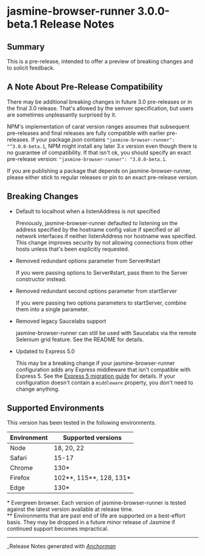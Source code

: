 # jasmine-browser-runner 3.0.0-beta.1 Release Notes

## Summary

This is a pre-release, intended to offer a preview of breaking changes and to
solicit feedback.

## A Note About Pre-Release Compatibility

There may be additional breaking changes in future 3.0 pre-releases or in the
final 3.0 release. That's allowed by the semver specification, but users are
sometimes unpleasantly surprised by it.

NPM's implementation of carat version ranges assumes that subsequent
pre-releases and final releases are fully compatible with earlier pre-releases.
If your package.json contains `"jasmine-browser-runner": "^3.0.0-beta.1`, 
NPM might install any later 3.x version even though there is no guarantee of
compatibility. If that isn't ok, you should specify an exact pre-release version:
`"jasmine-browser-runner": "3.0.0-beta.1`.

If you are publishing a package that depends on jasmine-browser-runner, please
either stick to regular releases or pin to an exact pre-release version.

## Breaking Changes

* Default to localhost when a listenAddress is not specified

  Previously, jasmine-browser-runner defaulted to listening on the address
  specified by the hostname config value if specified or all network
  interfaces if neither  listenAddress nor hostname was specified. This
  change improves security by not allowing connections from other hosts unless
  that's been explicitly requested.

* Removed redundant options parameter from Server#start

  If you were passing options to Server#start, pass them to the Server
  constructor instead.

* Removed redundant second options parameter from startServer

  If you were passing two options parameters to startServer, combine them into
  a single parameter.

* Removed legacy Saucelabs support

  jasmine-browser-runner can still be used with Saucelabs via the remote 
  Selenium grid feature. See the README for details.

* Updated to Express 5.0

  This may be a breaking change if your jasmine-browser-runner configuration
  adds any Express middleware that isn't compatible with Express 5. See the
  [Express 5 migration guide](https://expressjs.com/en/guide/migrating-5.html)
  for details. If your configuration doesn't contain a `middleware` property,
  you don't need to change anything.

## Supported Environments

This version has been tested in the following environments.

| Environment       | Supported versions      |
|-------------------|-------------------------|
| Node              | 18, 20, 22              |
| Safari            | 15-17                   |
| Chrome            | 130*                    |
| Firefox           | 102**, 115**, 128, 131* |
| Edge              | 130*                    |

\* Evergreen browser. Each version of jasmine-browser-runner is tested against 
the latest version available at release time.<br>
\** Environments that are past end of life are supported on a best-effort
basis. They may be dropped in a future minor release of Jasmine if continued
support becomes impractical.


------


_Release Notes generated with _[Anchorman](http://github.com/infews/anchorman)_